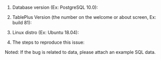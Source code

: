 1. Database version (Ex: PostgreSQL 10.0):

2. TablePlus Version (the number on the welcome or about screen, Ex: build 81):

3. Linux distro (Ex: Ubuntu 18.04): 

4. The steps to reproduce this issue:

Noted: If the bug is related to data, please attach an example SQL data.
